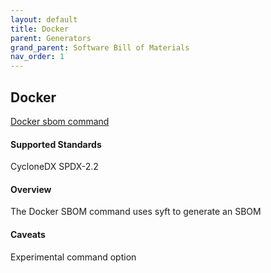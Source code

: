 ```yaml
---
layout: default
title: Docker
parent: Generators
grand_parent: Software Bill of Materials
nav_order: 1
---
```

## Docker 


[Docker sbom command](https://docs.docker.com/engine/sbom/)

#### Supported Standards
CycloneDX SPDX-2.2

#### Overview 
The Docker SBOM command uses syft to generate an SBOM 

#### Caveats
Experimental command option 
